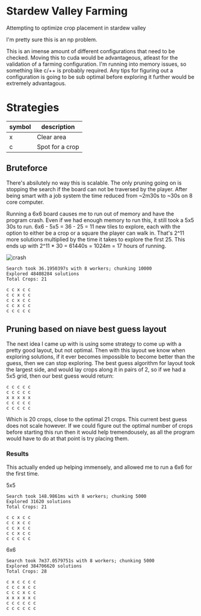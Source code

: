# Stardew Valley Farming

Attempting to optimize crop placement in stardew valley

I'm pretty sure this is an np problem.

This is an imense amount of different configurations that need to be checked. Moving this to cuda would be advantageous, atleast for the validation of a farming configuration. I'm running into memory issues, so something like c/++ is probably required. Any tips for figuring out a configuration is going to be sub optimal before exploring it further would be extremely advantagous.

# Strategies

| symbol | description |
| -------| ----------- |
| x      | Clear area  |
| c      | Spot for a crop |

## Bruteforce

There's absilutely no way this is scalable. The only pruning going on is stopping the search if the board can not be traversed by the player. After being smart with a job system the time reduced from ~2m30s to ~30s on 8 core computer.

Running a 6x6 board causes me to run out of memory and have the program crash. Even if we had enough memory to run this, it still took a 5x5 30s to run. 6x6 - 5x5 = 36 - 25 = 11 new tiles to explore, each with the option to either be a crop or a square the player can walk in. That's 2^11 more solutions multiplied by the time it takes to explore the first 25. This ends up with 2^11 * 30 = 61440s = 1024m = 17 hours of running. 

![crash](https://i.imgur.com/Mea5qg6.png)

```
Search took 36.1950397s with 8 workers; chunking 10000
Explored 48408284 solutions
Total Crops: 21

c c x c c
c c x c c
c c x c c
c c x c c
c c c c c
```

## Pruning based on niave best guess layout

The next idea I came up with is using some strategy to come up with a pretty good layout, but not optimal. Then with this layout we know when exploring solutions, if it ever becomes impossible to become better than the guess, then we can stop exploring. The best guess algorithm for layout took the largest side, and would lay crops along it in pairs of 2, so if we had a 5x5 grid, then our best guess would return:

```
c c c c c
c c c c c 
x x x x x 
c c c c c 
c c c c c 
```

Which is 20 crops, close to the optimal 21 crops. This current best guess does not scale however. If we could figure out the optimal number of crops before starting this run then it would help tremendousely, as all the program would have to do at that point is try placing them.

### Results

This actually ended up helping immensely, and allowed me to run a 6x6 for the first time.

5x5
```
Search took 148.9861ms with 8 workers; chunking 5000
Explored 31620 solutions
Total Crops: 21

c c x c c
c c x c c
c c x c c
c c x c c
c c c c c
```

6x6
```
Search took 7m37.0579751s with 8 workers; chunking 5000
Explored 384706620 solutions
Total Crops: 28

c x c c c c
c c c x c c
c c c x c c
x x x x x c
c c c c c c
c c c c c c
```